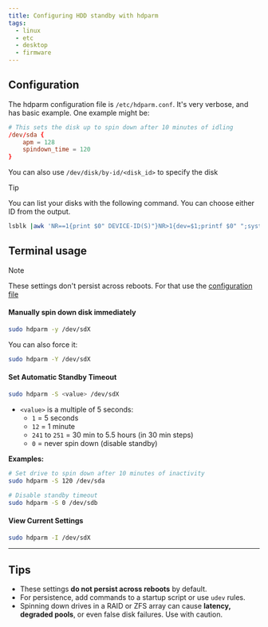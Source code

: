 ```yaml
---
title: Configuring HDD standby with hdparm
tags:
  - linux
  - etc
  - desktop
  - firmware
---
```

Configuration
---

The hdparm configuration file is `/etc/hdparm.conf`. It's very verbose, and has basic example. One example might be:

```hdparm.conf
# This sets the disk up to spin down after 10 minutes of idling
/dev/sda {
    apm = 128
    spindown_time = 120
}
```

You can also use `/dev/disk/by-id/<disk_id>` to specify the disk

> [!TIP]
> You can list your disks with the following command. You can choose either ID from the output.

```bash
lsblk |awk 'NR==1{print $0" DEVICE-ID(S)"}NR>1{dev=$1;printf $0" ";system("find /dev/disk/by-id -lname \"*"dev"\" -printf \" %p\"");print "";}'|grep -v -E 'part|lvm'
```
Terminal usage
---
> [!NOTE]  
> These settings don't persist across reboots. For that use the [configuration file](hdparm.md#Configuration)
#### Manually spin down disk immediately 

```bash
sudo hdparm -y /dev/sdX
```

You can also force it:

```bash
sudo hdparm -Y /dev/sdX
```

#### Set Automatic Standby Timeout

```bash
sudo hdparm -S <value> /dev/sdX
```

- `<value>` is a multiple of 5 seconds:
  - `1` = 5 seconds
  - `12` = 1 minute
  - `241` to `251` = 30 min to 5.5 hours (in 30 min steps)
  - `0` = never spin down (disable standby)

**Examples:**
```bash
# Set drive to spin down after 10 minutes of inactivity
sudo hdparm -S 120 /dev/sda

# Disable standby timeout
sudo hdparm -S 0 /dev/sdb
```

#### View Current Settings

```bash
sudo hdparm -I /dev/sdX
```

---

## Tips

- These settings **do not persist across reboots** by default.
- For persistence, add commands to a startup script or use `udev` rules.
- Spinning down drives in a RAID or ZFS array can cause **latency, degraded pools**, or even false disk failures. Use with caution.